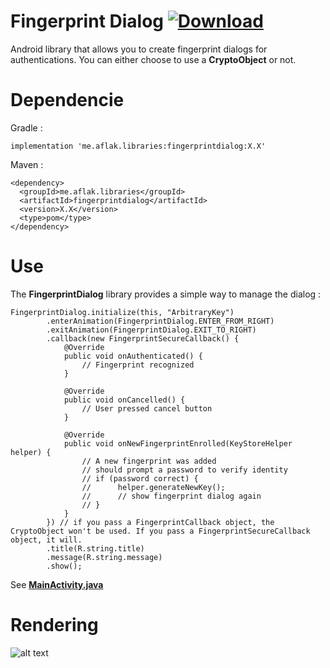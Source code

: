 # Fingerprint Dialog [ ![Download](https://api.bintray.com/packages/omaflak/maven/fingerprintdialog/images/download.svg) ](https://bintray.com/omaflak/maven/fingerprintdialog/_latestVersion)

Android library that allows you to create fingerprint dialogs for authentications.
You can either choose to use a **CryptoObject** or not.

# Dependencie

Gradle :

    implementation 'me.aflak.libraries:fingerprintdialog:X.X'

Maven :

    <dependency>
      <groupId>me.aflak.libraries</groupId>
      <artifactId>fingerprintdialog</artifactId>
      <version>X.X</version>
      <type>pom</type>
    </dependency>

# Use

The **FingerprintDialog** library provides a simple way to manage the dialog :

    FingerprintDialog.initialize(this, "ArbitraryKey")
            .enterAnimation(FingerprintDialog.ENTER_FROM_RIGHT)
            .exitAnimation(FingerprintDialog.EXIT_TO_RIGHT)
            .callback(new FingerprintSecureCallback() {
                @Override
                public void onAuthenticated() {
                    // Fingerprint recognized
                }

                @Override
                public void onCancelled() {
                    // User pressed cancel button
                }

                @Override
                public void onNewFingerprintEnrolled(KeyStoreHelper helper) {
                    // A new fingerprint was added
                    // should prompt a password to verify identity
                    // if (password correct) {
                    //      helper.generateNewKey();
                    //      // show fingerprint dialog again
                    // }
                }
            }) // if you pass a FingerprintCallback object, the CryptoObject won't be used. If you pass a FingerprintSecureCallback object, it will.
            .title(R.string.title)
            .message(R.string.message)
            .show();
    
See **[MainActivity.java](https://github.com/omaflak/FingerprintDialog/blob/master/app/src/main/java/me/aflak/fingerprintdialoglibrary/MainActivity.java)**

# Rendering

![alt text](https://github.com/omaflak/FingerprintDialog/blob/master/GIF/demo.gif?raw=true)
